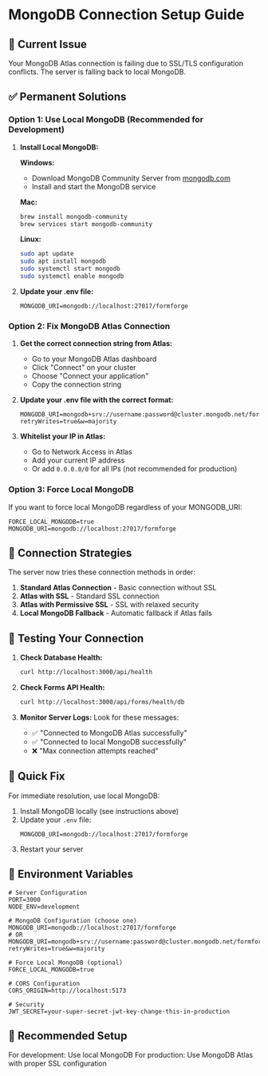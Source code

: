 # MongoDB Connection Setup Guide

## 🚨 Current Issue
Your MongoDB Atlas connection is failing due to SSL/TLS configuration conflicts. The server is falling back to local MongoDB.

## ✅ Permanent Solutions

### Option 1: Use Local MongoDB (Recommended for Development)

1. **Install Local MongoDB:**

   **Windows:**
   - Download MongoDB Community Server from [mongodb.com](https://www.mongodb.com/try/download/community)
   - Install and start the MongoDB service

   **Mac:**
   ```bash
   brew install mongodb-community
   brew services start mongodb-community
   ```

   **Linux:**
   ```bash
   sudo apt update
   sudo apt install mongodb
   sudo systemctl start mongodb
   sudo systemctl enable mongodb
   ```

2. **Update your .env file:**
   ```env
   MONGODB_URI=mongodb://localhost:27017/formforge
   ```

### Option 2: Fix MongoDB Atlas Connection

1. **Get the correct connection string from Atlas:**
   - Go to your MongoDB Atlas dashboard
   - Click "Connect" on your cluster
   - Choose "Connect your application"
   - Copy the connection string

2. **Update your .env file with the correct format:**
   ```env
   MONGODB_URI=mongodb+srv://username:password@cluster.mongodb.net/formforge?retryWrites=true&w=majority
   ```

3. **Whitelist your IP in Atlas:**
   - Go to Network Access in Atlas
   - Add your current IP address
   - Or add `0.0.0.0/0` for all IPs (not recommended for production)

### Option 3: Force Local MongoDB

If you want to force local MongoDB regardless of your MONGODB_URI:

```env
FORCE_LOCAL_MONGODB=true
MONGODB_URI=mongodb://localhost:27017/formforge
```

## 🔧 Connection Strategies

The server now tries these connection methods in order:

1. **Standard Atlas Connection** - Basic connection without SSL
2. **Atlas with SSL** - Standard SSL connection
3. **Atlas with Permissive SSL** - SSL with relaxed security
4. **Local MongoDB Fallback** - Automatic fallback if Atlas fails

## 🧪 Testing Your Connection

1. **Check Database Health:**
   ```bash
   curl http://localhost:3000/api/health
   ```

2. **Check Forms API Health:**
   ```bash
   curl http://localhost:3000/api/forms/health/db
   ```

3. **Monitor Server Logs:**
   Look for these messages:
   - ✅ "Connected to MongoDB Atlas successfully"
   - ✅ "Connected to local MongoDB successfully"
   - ❌ "Max connection attempts reached"

## 🚀 Quick Fix

For immediate resolution, use local MongoDB:

1. Install MongoDB locally (see instructions above)
2. Update your `.env` file:
   ```env
   MONGODB_URI=mongodb://localhost:27017/formforge
   ```
3. Restart your server

## 📝 Environment Variables

```env
# Server Configuration
PORT=3000
NODE_ENV=development

# MongoDB Configuration (choose one)
MONGODB_URI=mongodb://localhost:27017/formforge
# OR
MONGODB_URI=mongodb+srv://username:password@cluster.mongodb.net/formforge?retryWrites=true&w=majority

# Force Local MongoDB (optional)
FORCE_LOCAL_MONGODB=true

# CORS Configuration
CORS_ORIGIN=http://localhost:5173

# Security
JWT_SECRET=your-super-secret-jwt-key-change-this-in-production
```

## 🎯 Recommended Setup

For development: Use local MongoDB
For production: Use MongoDB Atlas with proper SSL configuration 